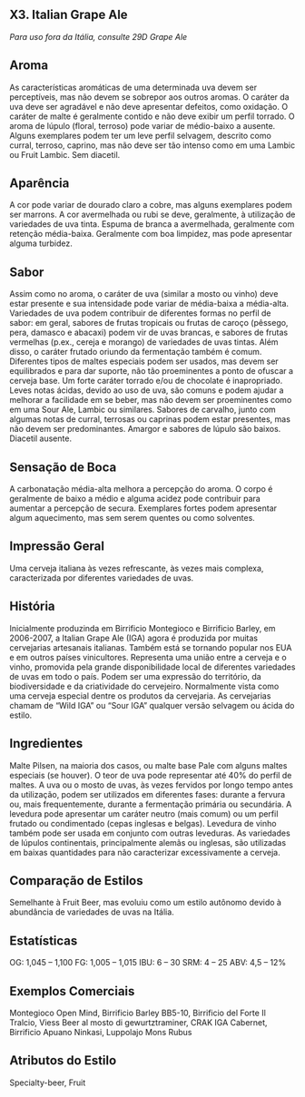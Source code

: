 ## X3. Italian Grape Ale

*Para uso fora da Itália, consulte 29D Grape Ale*

## Aroma

As características aromáticas de uma determinada uva devem ser perceptíveis, mas não devem se sobrepor aos outros aromas. O caráter da uva deve ser agradável e não deve apresentar defeitos, como oxidação. O caráter de malte é geralmente contido e não deve exibir um perfil torrado. O aroma de lúpulo (floral, terroso) pode variar de médio-baixo a ausente. Alguns exemplares podem ter um leve perfil selvagem, descrito como curral, terroso, caprino, mas não deve ser tão intenso como em uma Lambic ou Fruit Lambic. Sem diacetil.

## Aparência

A cor pode variar de dourado claro a cobre, mas alguns exemplares podem ser marrons. A cor avermelhada ou rubi se deve, geralmente, à utilização de variedades de uva tinta. Espuma de branca a avermelhada, geralmente com retenção média-baixa. Geralmente com boa limpidez, mas pode apresentar alguma turbidez.

## Sabor

Assim como no aroma, o caráter de uva (similar a mosto ou vinho) deve estar presente e sua intensidade pode variar de média-baixa a média-alta. Variedades de uva podem contribuir de diferentes formas no perfil de sabor: em geral, sabores de frutas tropicais ou frutas de caroço (pêssego, pera, damasco e abacaxi) podem vir de uvas brancas, e sabores de frutas vermelhas (p.ex., cereja e morango) de variedades de uvas tintas. Além disso, o caráter frutado oriundo da fermentação também é comum. Diferentes tipos de maltes especiais podem ser usados, mas devem ser equilibrados e para dar suporte, não tão proeminentes a ponto de ofuscar a cerveja base. Um forte caráter torrado e/ou de chocolate é inapropriado. Leves notas ácidas, devido ao uso de uva, são comuns e podem ajudar a melhorar a facilidade em se beber, mas não devem ser proeminentes como em uma Sour Ale, Lambic ou similares. Sabores de carvalho, junto com algumas notas de curral, terrosas ou caprinas podem estar presentes, mas não devem ser predominantes. Amargor e sabores de lúpulo são baixos. Diacetil ausente.

## Sensação de Boca

A carbonatação média-alta melhora a percepção do aroma. O corpo é geralmente de baixo a médio e alguma acidez pode contribuir para aumentar a percepção de secura. Exemplares fortes podem apresentar algum aquecimento, mas sem serem quentes ou como solventes.

## Impressão Geral

Uma cerveja italiana às vezes refrescante, às vezes mais complexa, caracterizada por diferentes variedades de uvas.

## História

Inicialmente produzinda em Birrificio Montegioco e Birrificio Barley, em 2006-2007, a Italian Grape Ale (IGA) agora é produzida por muitas cervejarias artesanais italianas. Também está se tornando popular nos EUA e em outros países vinicultores. Representa uma união entre a cerveja e o vinho, promovida pela grande disponibilidade local de diferentes variedades de uvas em todo o país. Podem ser uma expressão do território, da biodiversidade e da criatividade do cervejeiro. Normalmente vista como uma cerveja especial dentre os produtos da cervejaria. As cervejarias chamam de “Wild IGA” ou “Sour IGA” qualquer versão selvagem ou ácida do estilo.

## Ingredientes

Malte Pilsen, na maioria dos casos, ou malte base Pale com alguns maltes especiais (se houver). O teor de uva pode representar até 40% do perfil de maltes. A uva ou o mosto de uvas, às vezes fervidos por longo tempo antes da utilização, podem ser utilizados em diferentes fases: durante a fervura ou, mais frequentemente, durante a fermentação primária ou secundária. A levedura pode apresentar um caráter neutro (mais comum) ou um perfil frutado ou condimentado (cepas inglesas e belgas). Levedura de vinho também pode ser usada em conjunto com outras leveduras. As variedades de lúpulos continentais, principalmente alemãs ou inglesas, são utilizadas em baixas quantidades para não caracterizar excessivamente a cerveja.

## Comparação de Estilos

Semelhante à Fruit Beer, mas evoluiu como um estilo autônomo devido à abundância de variedades de uvas na Itália.

## Estatísticas

OG: 1,045 – 1,100
FG: 1,005 – 1,015
IBU: 6 – 30
SRM: 4 – 25 ABV: 4,5 – 12%

## Exemplos Comerciais

Montegioco Open Mind, Birrificio Barley BB5-10, Birrificio del Forte Il Tralcio, Viess Beer al mosto di gewurtztraminer, CRAK IGA Cabernet, Birrificio Apuano Ninkasi, Luppolajo Mons Rubus

## Atributos do Estilo

Specialty-beer, Fruit
